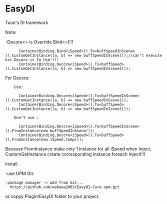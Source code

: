 # EasyDI
Tuan's DI framework

Note: 

-Decore<> is Override Bind<>!!!!

          ContainerBinding.Bind<iSpeed>().To<buffSpeedInScene>().CustomGetInstance((a, b) => new buffSpeedInScene());//can't execute bcs Decore is In Use!!!!
          ContainerBinding.Decore<iSpeed>().To<buffSpeed>().CustomGetInstance((a, b) => new buffSpeedInScene2());
          
  For Decore:

        Use:

          ContainerBinding.Decore<iSpeed>().To<buffSpeedInScene>().CustomGetInstance((a, b) => new buffSpeedInScene());
          ContainerBinding.Decore<iSpeed>().To<buffSpeed>().CustomGetInstance((a, b) => new buffSpeedInScene2());

        Don't use :

          ContainerBinding.Decore<iSpeed>().To<buffSpeedInScene>().FromInstance(new buffSpeedInScene());
          ContainerBinding.Decore<iSpeed>().To<buffSpeed>().FromInstance(new iSpeed.Temp());

Because FromInstance make only 1 instance for all iSpeed when Inject, CustomGetInstance create corresponding instance foreach Inject!!!!

Install:

  -use UPM Git: 
  
    -package manager -> add from Git...
      https://github.com/wakawa2003/EasyDI-Core-upm.git
  
  or coppy Plugin/EasyDI folder to your project.
